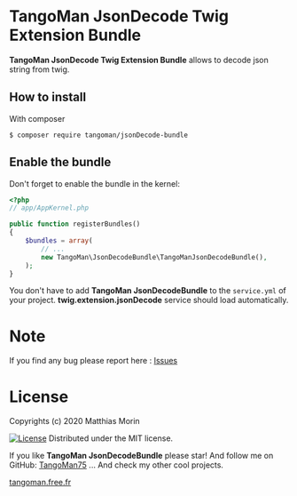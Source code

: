 TangoMan JsonDecode Twig Extension Bundle
=======================================

**TangoMan JsonDecode Twig Extension Bundle** allows to decode json string from twig.


How to install
--------------

With composer 

```console
$ composer require tangoman/jsonDecode-bundle
```


Enable the bundle
-----------------

Don't forget to enable the bundle in the kernel:

```php
<?php
// app/AppKernel.php

public function registerBundles()
{
    $bundles = array(
        // ...
        new TangoMan\JsonDecodeBundle\TangoManJsonDecodeBundle(),
    );
}
```

You don't have to add **TangoMan JsonDecodeBundle** to the `service.yml` of your project.
**twig.extension.jsonDecode** service should load automatically.

Note
====

If you find any bug please report here : [Issues](https://github.com/TangoMan75/JsonDecodeBundle/issues/new)

License
=======

Copyrights (c) 2020 Matthias Morin

[![License][license-MIT]][license-url]
Distributed under the MIT license.

If you like **TangoMan JsonDecodeBundle** please star!
And follow me on GitHub: [TangoMan75](https://github.com/TangoMan75)
... And check my other cool projects.

[tangoman.free.fr](https://tangoman.io)

[license-MIT]: https://img.shields.io/badge/Licence-MIT-green.svg
[license-url]: LICENSE
